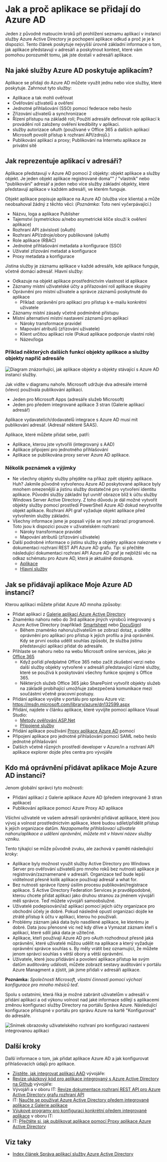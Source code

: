 <properties
   pageTitle="Jak aplikace se přidají do služby Azure Active Directory."
   description="Tento článek popisuje, jak se přidávají aplikací na instanci služby Azure Active Directory."
   services="active-directory"
   documentationCenter=""
   authors="shoatman"
   manager="kbrint"
   editor=""/>

   <tags
      ms.service="active-directory"
      ms.devlang="na"
      ms.topic="article"
      ms.tgt_pltfrm="na"
      ms.workload="identity"
      ms.date="02/09/2016"
      ms.author="shoatman"/>

# <a name="how-and-why-applications-are-added-to-azure-ad"></a>Jak a proč aplikace se přidají do Azure AD

Jeden z původně matoucím kroků při prohlížení seznamu aplikací v instanci služby Azure Active Directory je pochopení aplikace odkud a proč je je k dispozici.  Tento článek poskytuje nejvyšší úrovně základní informace o tom, jak aplikace představují v adresáři a poskytnout kontext, které vám pomohou porozumět tomu, jak jste dostali v adresáři aplikace.

## <a name="what-services-does-azure-ad-provide-to-applications"></a>Na jaké služby Azure AD poskytuje aplikacím?

Aplikace se přidají do Azure AD můžete využít jednu nebo více služby, které poskytuje.  Zahrnout tyto služby:

* Aplikace a tak mohli ověřovat
* Ověřování uživatelů a ověření
* Jednotné přihlašování (SSO) pomocí federace nebo heslo
* Zřizování uživatelů a synchronizace
* Řízení přístupu na základě rolí; Použití adresáře definovat role aplikací k provádění rolí založeny ověření kredibility v aplikaci.
* služby autorizace oAuth (používané v Office 365 a dalších aplikací Microsoft povolit přístup k rozhraní API/zdrojů.)
* Publikování aplikací a proxy; Publikování na Internetu aplikace ze privátní sítě

## <a name="how-are-applications-represented-in-the-directory"></a>Jak reprezentuje aplikací v adresáři?

Aplikace představují v Azure AD pomocí 2 objekty: objekt aplikace a služby objekt.  Je jeden objekt aplikace registrované doma"" / "vlastník" nebo "publikování" adresář a jeden nebo více služby základní objekty, které představují aplikace v každém adresáři, ve kterém funguje.  

Objekt aplikace popisuje aplikace na Azure AD (služba více klienta) a může neobsahoval žádný z těchto věcí: (*Poznámka*: Toto není vyčerpávající.)

* Názvu, loga a aplikace Publisher
* Tajemství (symetrickou a/nebo asymetrické klíče slouží k ověření aplikace)
* Rozhraní API závislostí (oAuth)
* Rozhraní API/zdroje/obory publikované (oAuth)
* Role aplikace (RBAC)
* Jednotné přihlašování metadata a konfigurace (SSO)
* Uživatel zřizování metadat a konfigurace
* Proxy metadata a konfigurace

Jistina služby je záznamu aplikace v každé adresáře, kde aplikace funguje, včetně domácí adresář.  Hlavní služby:

* Odkazuje na objekt aplikace prostřednictvím vlastnost id aplikace
* Záznamy místní uživatelské účty a přiřazování rolí aplikace skupiny
* Oprávnění pro místní uživatele a správce záznamů poskytnuté do aplikace
    * Příklad: oprávnění pro aplikaci pro přístup k e-mailu konkrétní uživatele
* Záznamy místní zásady včetně podmíněné přístupu
* Místní alternativní místní nastavení záznamů pro aplikaci
    * Nároky transformace pravidel
    * Mapování atributů (zřizování uživatele)
    * Klient určitou aplikaci role (Pokud aplikace podporuje vlastní role)
    * Název/loga

### <a name="a-diagram-of-application-objects-and-service-principals-across-directories"></a>Příklad některých dalších funkcí objekty aplikace a služby objekty napříč adresáře

![Diagram znázorňující, jak aplikace objekty a objekty stávající s Azure AD instancí služby.][apps_service_principals_directory]

Jak vidíte v diagramu nahoře.  Microsoft udržuje dva adresáře interně (vlevo) používala publikování aplikací.

* Jeden pro Microsoft Apps (adresáře služeb Microsoft)
* Jeden pro předem integrované aplikace 3 stran (Galerie aplikací adresář)

Aplikace vydavatelích/dodavatelů integrace s Azure AD musí mít publikování adresář.  (Adresář některé SAAS).

Aplikace, které můžete přidat sebe, patří:

* Aplikace, kterou jste vytvořili (integrovaný s AAD)
* Aplikace připojení pro jednotného přihlašování
* Aplikace se publikována proxy server Azure AD aplikace.

### <a name="a-couple-of-notes-and-exceptions"></a>Několik poznámek a výjimky

* Ne všechny objekty služby přejděte na příkaz zpět objekty aplikace.  Huh? Jakmile původně vytvořenou Azure AD poskytované aplikace byly mnohem omezenější a jistinu služby dostatečné pro vytvoření identitu aplikace.  Původní služby základní byl uvnitř obrazce blíž k účtu služby Windows Server Active Directory.  Z toho důvodu je dál možné vytvořit objekty služby pomocí prostředí PowerShell Azure AD dokud nevytvoříte objekt aplikace.  Rozhraní API graf vyžaduje objekt aplikace před vytvořením služby základní.
* Všechny informace jsme je popsali výše se nyní zobrazí programově.  Toto jsou k dispozici pouze v uživatelském rozhraní:
    * Nároky transformace pravidel
    * Mapování atributů (zřizování uživatele)
* Další podrobné informace o jistinu služby a objekty aplikace naleznete v dokumentaci rozhraní REST API Azure AD grafu.  *Tip*: si přečtěte následující dokumentaci rozhraní API Azure AD graf je nejbližší věc na odkaz schématu pro Azure AD, která je aktuálně dostupná.  
    * [Aplikace](https://msdn.microsoft.com/library/azure/dn151677.aspx)
    * [Hlavní služby](https://msdn.microsoft.com/library/azure/dn194452.aspx)


## <a name="how-are-apps-added-to-my-azure-ad-instance"></a>Jak se přidávají aplikace Moje Azure AD instanci?
Kterou aplikaci můžete přidat Azure AD mnoha způsoby:

* Přidat aplikaci z [Galerie aplikací Azure Active Directory](https://azure.microsoft.com/updates/azure-active-directory-over-1000-apps/)
* Znaménko nahoru nebo do 3rd aplikace jiných výrobců integrovaný s Azure Active Directory (například: [Smartsheet](https://app.smartsheet.com/b/home) nebo [DocuSign](https://www.docusign.net/member/MemberLogin.aspx))
    * Během znaménko nahoru/uživatelům se zobrazí dotaz, a udělte oprávnění pro aplikaci pro přístup k jejich profilu a jiná oprávnění.  Kdy se první osoba udělit souhlas způsobí, že služba jistinu představující aplikaci přidat do adresáře.
* Přihlaste se nahoru nebo na webu Microsoft online services, jako je [Office 365](http://products.office.com/)
    * Když pořídí předplatné Office 365 nebo začít zkušební verzi nebo další služby objekty vytvořené v adresáři představující různé služby, které se používá k poskytování všechny funkce spojený s Office 365.
    * Některých služeb Office 365 jako SharePoint vytvořit objekty služeb na základě probíhající umožňuje zabezpečená komunikace mezi součástmi včetně pracovní postupy.
* Přidání aplikace vyvíjíte v portálu pro správu Azure viz: https://msdn.microsoft.com/library/azure/dn132599.aspx
* Přidání, najdete v článku aplikace, které vyvíjíte pomocí aplikace Visual Studio:
    * [Metody ověřování ASP.Net](http://www.asp.net/visual-studio/overview/2013/creating-web-projects-in-visual-studio#orgauthoptions)
    * [Připojené služby](http://blogs.msdn.com/b/visualstudio/archive/2014/11/19/connecting-to-cloud-services.aspx)
* Přidání aplikace používání [Proxy aplikace Azure AD](https://msdn.microsoft.com/library/azure/dn768219.aspx) pomocí
* Připojení aplikace pro jednotné přihlašování pomocí SAML nebo heslo jednotné přihlašování
* Dalších včetně různých prostředí developer v Azure/in a rozhraní API aplikace explorer dojde přes centra pro vývojáře

## <a name="who-has-permission-to-add-applications-to-my-azure-ad-instance"></a>Kdo má oprávnění přidávat aplikace Moje Azure AD instanci?

Jenom globální správci tyto možnosti:

* Přidání aplikací z Galerie aplikace Azure AD (předem integrované 3 stran aplikace)
* Publikování aplikace pomocí Azure Proxy AD aplikace

Všichni uživatelé ve vašem adresáři oprávnění přidávat aplikace, které jsou vývoj a volnost prostřednictvím aplikace, které budou sdílet/přidělit přístup k jejich organizace datům.  *Nezapomeňte přihlašovací uživatele nahoru/aplikace a udělení oprávnění, můžete mít v hlavní název služby vzniku.*

Tento týkající se může původně zvuku, ale zachová v paměti následující kroky:

* Aplikace byly možnost využít služby Active Directory pro Windows Server pro ověřování uživatelů pro mnoho roků bez nutnosti aplikace je registrován/zaznamenané v adresáři.  Organizace teď bude lepší viditelnost přesně kolik aplikace používají adresář a what for.
* Bez nutnosti správce řízený úsilím procesu publikování/registrace aplikace.  S Active Directory Federation Services je pravděpodobné, kterou chcete přidat aplikaci jako druhou stranou za jménem vývojáři měli správce.  Teď můžete vývojáři samoobslužné.
* Uživatelé podepisování/až aplikací pomocí jejich účty organizace pro obchodní účely je dobré.  Pokud následně opustí organizaci dojde ke ztrátě přístup k účtu v aplikaci, kterou ho používali.
* Problémy záznam jaká data bylo nasdílené aplikace, ke kterému je dobré.  Data jsou přenosné víc než kdy dříve a Vymazat záznam kteří s aplikací, které sdílí jaká data je užitečné.
* Aplikace, kteří používají Azure AD pro oAuth rozhodnout přesně jaká oprávnění, které uživatelé můžou udělit na aplikace a který vyžaduje oprávnění správce souhlas s.  By měly vrátit bez oznamující, že můžete jenom správci souhlas s větší obory a větší oprávnění.
* Uživatele, které jsou přidávání a povolení aplikace přístup ke svým datům auditovány události, můžete zobrazit sestavy auditování v portálu Azure Managment a zjistit, jak jsme přidali v adresáři aplikace.

**Poznámka:** *Společnosti Microsoft, vlastní činnosti pomocí výchozí konfigurace pro mnoho měsíců teď.*

Spolu s ostatními, která říká je možné zabránit uživatelům v adresáři v přidání aplikací a od výkonu volnost nad jaké informace sdílejí s aplikacemi změnou konfiguraci služby Directory na portálu Správa Azure.  Následující konfigurace přístupné v portálu pro správu Azure na kartě "Konfigurovat" do adresáře.

![Snímek obrazovky uživatelského rozhraní pro konfiguraci nastavení integrovanou aplikaci][app_settings]


<!--Every topic should have next steps and links to the next logical set of content to keep the customer engaged-->
## <a name="next-steps"></a>Další kroky

Další informace o tom, jak přidat aplikace Azure AD a jak konfigurovat přihlašovacích údajů pro aplikace.

* [Zjistěte, jak integrovat aplikaci AAD](https://msdn.microsoft.com/library/azure/dn151122.aspx) vývojáře:
* [Revize ukázkový kód pro aplikace integrovaný s Azure Active Directory na Github](https://github.com/AzureADSamples) vývojáře:
* Vývojáři a v oboru IT: [Revize dokumentace rozhraní REST API pro Azure Active Directory grafu rozhraní API](https://msdn.microsoft.com/library/azure/hh974478.aspx)
* IT: [Naučte se používat Azure Active Directory předem integrované aplikace z Galerie aplikace](https://msdn.microsoft.com/library/azure/dn308590.aspx)
* [Výukové programy pro konfiguraci konkrétní předem integrované aplikace](https://msdn.microsoft.com/library/azure/dn893637.aspx) v oboru IT:
* IT: [Přečtěte si, jak publikovat aplikace pomocí Proxy aplikace Azure Active Directory](https://msdn.microsoft.com/library/azure/dn768219.aspx)

## <a name="see-also"></a>Viz taky

- [Index článek Správa aplikací služby Azure Active Directory](active-directory-apps-index.md)

<!--Image references-->
[apps_service_principals_directory]:media/active-directory-how-applications-are-added/HowAppsAreAddedToAAD.jpg
[app_settings]:media/active-directory-how-applications-are-added/IntegratedAppSettings.jpg
